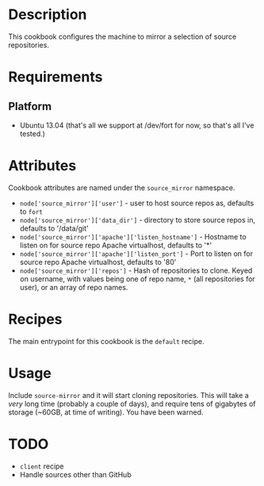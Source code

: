 Description
===========

This cookbook configures the machine to mirror a selection of source repositories.

Requirements
============

Platform
--------

* Ubuntu 13.04 (that's all we support at /dev/fort for now, so that's all I've tested.)

Attributes
==========

Cookbook attributes are named under the `source_mirror` namespace.

* `node['source_mirror']['user']` - user to host source repos as, defaults to `fort`
* `node['source_mirror']['data_dir']` - directory to store source repos in, defaults to '/data/git'
* `node['source_mirror']['apache']['listen_hostname']` - Hostname to listen on for source repo Apache virtualhost, defaults to '*'
* `node['source_mirror']['apache']['listen_port']` - Port to listen on for source repo Apache virtualhost, defaults to '80'
* `node['source_mirror']['repos']` - Hash of repositories to clone. Keyed on username, with values being one of repo name, `*` (all repositories for user), or an array of repo names.

Recipes
=======

The main entrypoint for this cookbook is the `default` recipe.

Usage
=====

Include `source-mirror` and it will start cloning repositories. This will take a _very_ long time (probably a couple of days), and require tens of gigabytes of storage (~60GB, at time of writing). You have been warned.

TODO
====

- `client` recipe
- Handle sources other than GitHub
